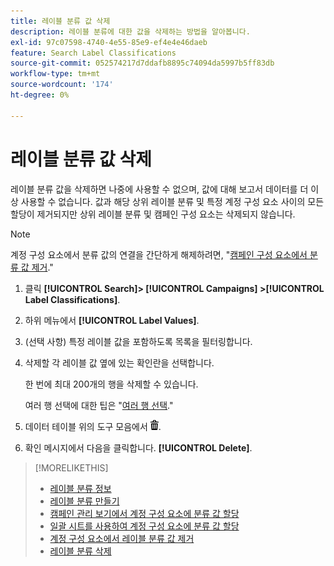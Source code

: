 ```yaml
---
title: 레이블 분류 값 삭제
description: 레이블 분류에 대한 값을 삭제하는 방법을 알아봅니다.
exl-id: 97c07598-4740-4e55-85e9-ef4e4e46daeb
feature: Search Label Classifications
source-git-commit: 052574217d7ddafb8895c74094da5997b5ff83db
workflow-type: tm+mt
source-wordcount: '174'
ht-degree: 0%

---
```


# 레이블 분류 값 삭제

레이블 분류 값을 삭제하면 나중에 사용할 수 없으며, 값에 대해 보고서 데이터를 더 이상 사용할 수 없습니다. 값과 해당 상위 레이블 분류 및 특정 계정 구성 요소 사이의 모든 할당이 제거되지만 상위 레이블 분류 및 캠페인 구성 요소는 삭제되지 않습니다.

>[!NOTE]
>
>계정 구성 요소에서 분류 값의 연결을 간단하게 해제하려면, &quot;[캠페인 구성 요소에서 분류 값 제거](classification-values-remove.md).&quot;

1. 클릭 **[!UICONTROL Search]> [!UICONTROL Campaigns] >[!UICONTROL Label Classifications]**.

1. 하위 메뉴에서 **[!UICONTROL Label Values]**.

1. (선택 사항) 특정 레이블 값을 포함하도록 목록을 필터링합니다.

1. 삭제할 각 레이블 값 옆에 있는 확인란을 선택합니다.

   한 번에 최대 200개의 행을 삭제할 수 있습니다.

   여러 행 선택에 대한 팁은 &quot;[여러 행 선택](/help/search-social-commerce/common-tasks/navigation-editing-selection/multiple-rows-select.md).&quot;

1. 데이터 테이블 위의 도구 모음에서 ![삭제](/help/search-social-commerce/assets/delete.png "삭제").

1. 확인 메시지에서 다음을 클릭합니다. **[!UICONTROL Delete]**.

>[!MORELIKETHIS]
>
>* [레이블 분류 정보](classification-about.md)
>* [레이블 분류 만들기](classification-create.md)
>* [캠페인 관리 보기에서 계정 구성 요소에 분류 값 할당](classification-values-assign-campaign-management.md)
>* [일괄 시트를 사용하여 계정 구성 요소에 분류 값 할당](classification-values-assign-bulksheets.md)
>* [계정 구성 요소에서 레이블 분류 값 제거](classification-values-remove.md)
>* [레이블 분류 삭제](classification-delete.md)
